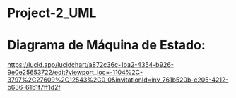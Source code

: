 # Project-2_UML

# Diagrama de Máquina de Estado:

https://lucid.app/lucidchart/a872c36c-1ba2-4354-b926-9e0e25653722/edit?viewport_loc=-1104%2C-3797%2C27609%2C12543%2C0_0&invitationId=inv_761b520b-c205-4212-b636-61b1f7ff1d2f 
